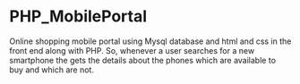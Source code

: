 # PHP_MobilePortal
Online shopping mobile portal using Mysql database and html and css in the front end along with PHP. So, whenever a user searches for a new smartphone the gets the details about the phones which are available to buy and which are not.
